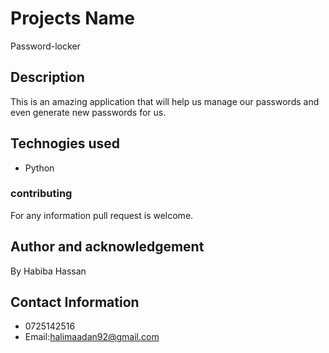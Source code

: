 # Projects  Name
 Password-locker
## Description
   This is an amazing application that will help us manage our passwords and even generate new passwords for us.
## Technogies used
 * Python
### contributing
 For any information pull request is welcome.
## Author and acknowledgement
 By Habiba Hassan
## Contact Information
  * 0725142516
  *  Email:halimaadan92@gmail.com